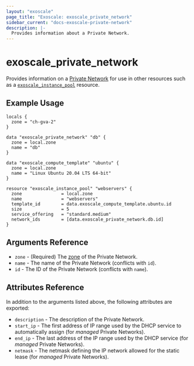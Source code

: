 ```yaml
---
layout: "exoscale"
page_title: "Exoscale: exoscale_private_network"
sidebar_current: "docs-exoscale-private-network"
description: |-
  Provides information about a Private Network.
---
```


# exoscale\_private\_network

Provides information on a [Private Network][privnet-doc] for use in other resources such as a [`exoscale_instance_pool`][r-instance_pool] resource.


## Example Usage

```hcl
locals {
  zone = "ch-gva-2"
}

data "exoscale_private_network" "db" {
  zone = local.zone
  name = "db"
}

data "exoscale_compute_template" "ubuntu" {
  zone = local.zone
  name = "Linux Ubuntu 20.04 LTS 64-bit"
}

resource "exoscale_instance_pool" "webservers" {
  zone               = local.zone
  name               = "webservers"
  template_id        = data.exoscale_compute_template.ubuntu.id
  size               = 5
  service_offering   = "standard.medium"
  network_ids        = [data.exoscale_private_network.db.id]
}
```


## Arguments Reference

* `zone` - (Required) The [zone][zone] of the Private Network.
* `name` - The name of the Private Network (conflicts with `id`).
* `id` - The ID of the Private Network (conflicts with `name`).



## Attributes Reference

In addition to the arguments listed above, the following attributes are exported:

* `description` - The description of the Private Network.
* `start_ip` - The first address of IP range used by the DHCP service to automatically assign (for *managed* Private Networks).
* `end_ip` - The last address of the IP range used by the DHCP service (for *managed* Private Networks).
* `netmask` - The netmask defining the IP network allowed for the static lease (for *managed* Private Networks).


[r-instance_pool]: ../resources/instance_pool
[privnet-doc]: https://community.exoscale.com/documentation/compute/private-networks/
[zone]: https://www.exoscale.com/datacenters/

